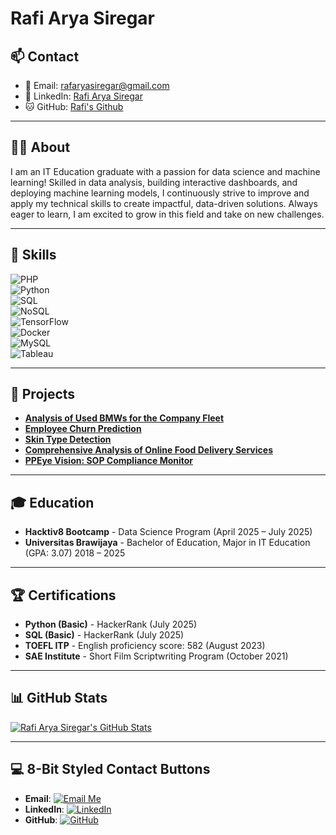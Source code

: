# Rafi Arya Siregar

## 📫 Contact  
- 📧 Email: [rafaryasiregar@gmail.com](mailto:rafaryasiregar@gmail.com)  
- 🔗 LinkedIn: [Rafi Arya Siregar](https://www.linkedin.com/in/rafi-siregar-6b6935171/)  
- 🐱 GitHub: [Rafi's Github](https://github.com/rafisiregar1444)  

---

## 👨‍💻 About  
I am an IT Education graduate with a passion for data science and machine learning! Skilled in data analysis, building interactive dashboards, and deploying machine learning models, I continuously strive to improve and apply my technical skills to create impactful, data-driven solutions. Always eager to learn, I am excited to grow in this field and take on new challenges.

---

## 🔧 Skills  
![PHP](https://img.shields.io/badge/PHP-%23777BB4.svg?style=for-the-badge&logo=php&logoColor=white)  
![Python](https://img.shields.io/badge/Python-%233B4B59.svg?style=for-the-badge&logo=python&logoColor=white)  
![SQL](https://img.shields.io/badge/SQL-%23007498.svg?style=for-the-badge&logo=mysql&logoColor=white)  
![NoSQL](https://img.shields.io/badge/NoSQL-%234E9FD9.svg?style=for-the-badge&logo=mongodb&logoColor=white)  
![TensorFlow](https://img.shields.io/badge/TensorFlow-%23FF6F00.svg?style=for-the-badge&logo=tensorflow&logoColor=white)  
![Docker](https://img.shields.io/badge/Docker-%232496ED.svg?style=for-the-badge&logo=docker&logoColor=white)  
![MySQL](https://img.shields.io/badge/MySQL-%234479A1.svg?style=for-the-badge&logo=mysql&logoColor=white)  
![Tableau](https://img.shields.io/badge/Tableau-%2334A8E4.svg?style=for-the-badge&logo=tableau&logoColor=white)  

---

## 🚀 Projects  
- **[Analysis of Used BMWs for the Company Fleet](link)**  
- **[Employee Churn Prediction](link)**  
- **[Skin Type Detection](link)**  
- **[Comprehensive Analysis of Online Food Delivery Services](link)**  
- **[PPEye Vision: SOP Compliance Monitor](link)**  

---

## 🎓 Education  
- **Hacktiv8 Bootcamp** - Data Science Program (April 2025 – July 2025)  
- **Universitas Brawijaya** - Bachelor of Education, Major in IT Education (GPA: 3.07) 2018 – 2025  

---

## 🏆 Certifications  
- **Python (Basic)** - HackerRank (July 2025)  
- **SQL (Basic)** - HackerRank (July 2025)  
- **TOEFL ITP** - English proficiency score: 582 (August 2023)  
- **SAE Institute** - Short Film Scriptwriting Program (October 2021)  

---

## 📊 GitHub Stats

[![Rafi Arya Siregar's GitHub Stats](https://github-readme-stats.vercel.app/api?username=rafisiregar1444&show_icons=true&count_private=true&theme=radical&hide_title=true)](https://github.com/rafisiregar1444)

---

## 💻 8-Bit Styled Contact Buttons  

- **Email**: [![Email Me](https://img.shields.io/badge/Email%20Me-%23E74C3C.svg?style=for-the-badge&logo=Gmail&logoColor=white)](mailto:rafaryasiregar@gmail.com)  
- **LinkedIn**: [![LinkedIn](https://img.shields.io/badge/LinkedIn-%230077B5.svg?style=for-the-badge&logo=linkedin&logoColor=white)](https://www.linkedin.com/in/rafi-siregar-6b6935171/)  
- **GitHub**: [![GitHub](https://img.shields.io/badge/Github-%23121011.svg?style=for-the-badge&logo=github&logoColor=white)](https://github.com/rafisiregar1444)


